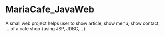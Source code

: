 # MariaCafe_JavaWeb
A small web project helps user to show article, show menu, show contact, ... of a cafe shop (using JSP, JDBC,...)
